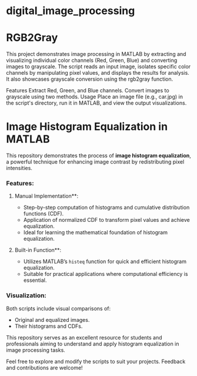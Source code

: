 # digital_image_processing


#   RGB2Gray 

This project demonstrates image processing in MATLAB by extracting and visualizing individual color channels (Red, Green, Blue) and converting images to grayscale. The script reads an input image, isolates specific color channels by manipulating pixel values, and displays the results for analysis. It also showcases grayscale conversion using the rgb2gray function.

Features Extract Red, Green, and Blue channels. Convert images to grayscale using two methods. Usage Place an image file (e.g., car.jpg) in the script's directory, run it in MATLAB, and view the output visualizations.



# Image Histogram Equalization in MATLAB

This repository demonstrates the process of **image histogram equalization**, a powerful technique for enhancing image contrast by redistributing pixel intensities.

### Features:
1. Manual Implementation**:  
   - Step-by-step computation of histograms and cumulative distribution functions (CDF).  
   - Application of normalized CDF to transform pixel values and achieve equalization.  
   - Ideal for learning the mathematical foundation of histogram equalization.

2. Built-in Function**:  
   - Utilizes MATLAB’s `histeq` function for quick and efficient histogram equalization.  
   - Suitable for practical applications where computational efficiency is essential.  

### Visualization:  
Both scripts include visual comparisons of:  
- Original and equalized images.  
- Their histograms and CDFs.  

This repository serves as an excellent resource for students and professionals aiming to understand and apply histogram equalization in image processing tasks.  

Feel free to explore and modify the scripts to suit your projects. Feedback and contributions are welcome!
